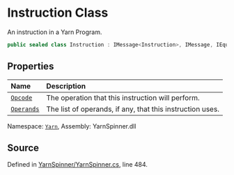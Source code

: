 # Instruction Class

An instruction in a Yarn Program.


```csharp
public sealed class Instruction : IMessage<Instruction>, IMessage, IEquatable<Instruction>, IDeepCloneable<Instruction>
```



## Properties
|Name|Description|
|:---|:---|
|[`Opcode`](/api/csharp/yarn/instruction.opcode.md)| The operation that this instruction will perform. |
|[`Operands`](/api/csharp/yarn/instruction.operands.md)| The list of operands, if any, that this instruction uses. |
<div class="class-metadata">

Namespace: [`Yarn`](/api/csharp/yarn/README.md), Assembly: YarnSpinner.dll
</div>

## Source
Defined in [YarnSpinner/YarnSpinner.cs](https://github.com/YarnSpinnerTool/YarnSpinner//blob/develop/YarnSpinner/YarnSpinner.cs#L484), line 484.
